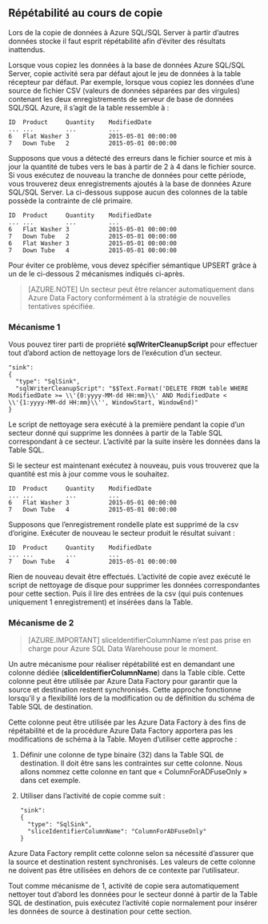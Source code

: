 ## <a name="repeatability-during-copy"></a>Répétabilité au cours de copie

Lors de la copie de données à Azure SQL/SQL Server à partir d’autres données stocke il faut esprit répétabilité afin d’éviter des résultats inattendus. 

Lorsque vous copiez les données à la base de données Azure SQL/SQL Server, copie activité sera par défaut ajout le jeu de données à la table récepteur par défaut. Par exemple, lorsque vous copiez les données d’une source de fichier CSV (valeurs de données séparées par des virgules) contenant les deux enregistrements de serveur de base de données SQL/SQL Azure, il s’agit de la table ressemble à :
    
    ID  Product     Quantity    ModifiedDate
    ... ...         ...         ...
    6   Flat Washer 3           2015-05-01 00:00:00
    7   Down Tube   2           2015-05-01 00:00:00

Supposons que vous a détecté des erreurs dans le fichier source et mis à jour la quantité de tubes vers le bas à partir de 2 à 4 dans le fichier source. Si vous exécutez de nouveau la tranche de données pour cette période, vous trouverez deux enregistrements ajoutés à la base de données Azure SQL/SQL Server. La ci-dessous suppose aucun des colonnes de la table possède la contrainte de clé primaire.
    
    ID  Product     Quantity    ModifiedDate
    ... ...         ...         ...
    6   Flat Washer 3           2015-05-01 00:00:00
    7   Down Tube   2           2015-05-01 00:00:00
    6   Flat Washer 3           2015-05-01 00:00:00
    7   Down Tube   4           2015-05-01 00:00:00

Pour éviter ce problème, vous devez spécifier sémantique UPSERT grâce à un de le ci-dessous 2 mécanismes indiqués ci-après.

> [AZURE.NOTE] Un secteur peut être relancer automatiquement dans Azure Data Factory conformément à la stratégie de nouvelles tentatives spécifiée.

### <a name="mechanism-1"></a>Mécanisme 1

Vous pouvez tirer parti de propriété **sqlWriterCleanupScript** pour effectuer tout d’abord action de nettoyage lors de l’exécution d’un secteur. 

    "sink":  
    { 
      "type": "SqlSink", 
      "sqlWriterCleanupScript": "$$Text.Format('DELETE FROM table WHERE ModifiedDate >= \\'{0:yyyy-MM-dd HH:mm}\\' AND ModifiedDate < \\'{1:yyyy-MM-dd HH:mm}\\'', WindowStart, WindowEnd)"
    }

Le script de nettoyage sera exécuté à la première pendant la copie d’un secteur donné qui supprime les données à partir de la Table SQL correspondant à ce secteur. L’activité par la suite insère les données dans la Table SQL. 

Si le secteur est maintenant exécutez à nouveau, puis vous trouverez que la quantité est mis à jour comme vous le souhaitez.
    
    ID  Product     Quantity    ModifiedDate
    ... ...         ...         ...
    6   Flat Washer 3           2015-05-01 00:00:00
    7   Down Tube   4           2015-05-01 00:00:00

Supposons que l’enregistrement rondelle plate est supprimé de la csv d’origine. Exécuter de nouveau le secteur produit le résultat suivant : 
    
    ID  Product     Quantity    ModifiedDate
    ... ...         ...         ...
    7   Down Tube   4           2015-05-01 00:00:00

Rien de nouveau devait être effectués. L’activité de copie avez exécuté le script de nettoyage de disque pour supprimer les données correspondantes pour cette section. Puis il lire des entrées de la csv (qui puis contenues uniquement 1 enregistrement) et insérées dans la Table. 

### <a name="mechanism-2"></a>Mécanisme de 2
> [AZURE.IMPORTANT] sliceIdentifierColumnName n’est pas prise en charge pour Azure SQL Data Warehouse pour le moment. 

Un autre mécanisme pour réaliser répétabilité est en demandant une colonne dédiée (**sliceIdentifierColumnName**) dans la Table cible. Cette colonne peut être utilisée par Azure Data Factory pour garantir que la source et destination restent synchronisés. Cette approche fonctionne lorsqu’il y a flexibilité lors de la modification ou de définition du schéma de Table SQL de destination. 

Cette colonne peut être utilisée par les Azure Data Factory à des fins de répétabilité et de la procédure Azure Data Factory apportera pas les modifications de schéma à la Table. Moyen d’utiliser cette approche :

1.  Définir une colonne de type binaire (32) dans la Table SQL de destination. Il doit être sans les contraintes sur cette colonne. Nous allons nommez cette colonne en tant que « ColumnForADFuseOnly » dans cet exemple.
2.  Utiliser dans l’activité de copie comme suit :

        "sink":  
        { 
          "type": "SqlSink", 
          "sliceIdentifierColumnName": "ColumnForADFuseOnly"
        }

Azure Data Factory remplit cette colonne selon sa nécessité d’assurer que la source et destination restent synchronisés. Les valeurs de cette colonne ne doivent pas être utilisées en dehors de ce contexte par l’utilisateur. 

Tout comme mécanisme de 1, activité de copie sera automatiquement nettoyer tout d’abord les données pour le secteur donné à partir de la Table SQL de destination, puis exécutez l’activité copie normalement pour insérer les données de source à destination pour cette section. 

